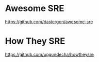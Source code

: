 # Awesome SRE
https://github.com/dastergon/awesome-sre

# How They SRE
https://github.com/upgundecha/howtheysre